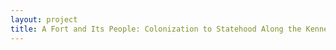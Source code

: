 ```yaml
--- 
layout: project 
title: A Fort and Its People: Colonization to Statehood Along the Kennebec River
---
```



